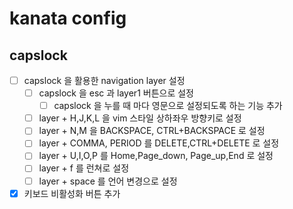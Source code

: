 # kanata config

## capslock 
- [ ] capslock 을 활용한 navigation layer 설정
  - [ ] capslock 을 esc 과 layer1 버튼으로 설정
    - [ ] capslock 을 누를 때 마다 영문으로 설정되도록 하는 기능 추가
  - [ ] layer + H,J,K,L 을 vim 스타일 상하좌우 방향키로 설정
  - [ ] layer + N,M 을 BACKSPACE, CTRL+BACKSPACE 로 설정
  - [ ] layer + COMMA, PERIOD 를 DELETE,CTRL+DELETE 로 설정 
  - [ ] layer + U,I,O,P 를 Home,Page_down, Page_up,End 로 설정
  - [ ] layer + f 를 런쳐로 설정
  - [ ] layer + space 를 언어 변경으로 설정 
- [x] 키보드 비활성화 버튼 추가
